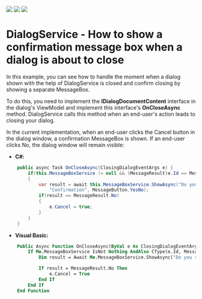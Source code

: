 <!-- default badges list -->
![](https://img.shields.io/endpoint?url=https://codecentral.devexpress.com/api/v1/VersionRange/150450149/18.2.2%2B)
[![](https://img.shields.io/badge/Open_in_DevExpress_Support_Center-FF7200?style=flat-square&logo=DevExpress&logoColor=white)](https://supportcenter.devexpress.com/ticket/details/T829072)
[![](https://img.shields.io/badge/📖_How_to_use_DevExpress_Examples-e9f6fc?style=flat-square)](https://docs.devexpress.com/GeneralInformation/403183)
<!-- default badges end -->
# DialogService - How to show a confirmation message box when a dialog is about to close

In this example, you can see how to handle the moment when a dialog shown with the help of DialogService is closed and confirm closing by showing a separate MessageBox. 

To do this, you need to implement the **IDialogDocumentContent** interface in the dialog's ViewModel and implement this interface's **OnCloseAsync** method. DialogService calls this method when an end-user's action leads to closing your dialog. 

In the current implementation, when an end-user clicks the Cancel button in the dialog window, a confirmation MessageBox is shown. If an end-user clicks No, the dialog window will remain visible: 

* **C#:**
```cs
    public async Task OnCloseAsync(ClosingDialogEventArgs e) {
        if(this.MessageBoxService != null && (MessageResult)e.Id == MessageResult.Cancel)
        {
            var result = await this.MessageBoxService.ShowAsync("Do you really want to cancel this dialog?",
                "Confirmation", MessageButton.YesNo);
            if(result == MessageResult.No)
            {
                e.Cancel = true;
            }
        }
    }
```

* **Visual Basic:**

```vb
    Public Async Function OnCloseAsync(ByVal e As ClosingDialogEventArgs) As Task
        If Me.MessageBoxService IsNot Nothing AndAlso CType(e.Id, MessageResult) = MessageResult.Cancel Then
            Dim result = Await Me.MessageBoxService.ShowAsync("Do you really want to cancel this dialog?", "Confirmation", MessageButton.YesNo)

            If result = MessageResult.No Then
                e.Cancel = True
            End If
        End If
    End Function
```
